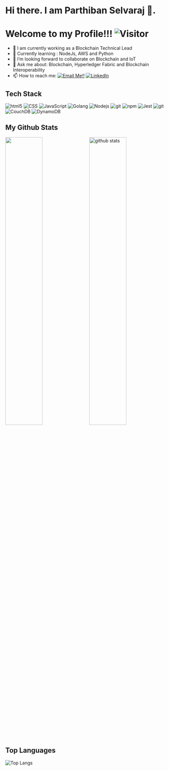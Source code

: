 # Hi there. I am Parthiban Selvaraj 👋. 
# Welcome to my Profile!!!   ![Visitor](https://visitor-badge.laobi.icu/badge?page_id=parthiban-selvaraj.repoName)

- 🔭 I am currently working as a Blockchain Technical Lead
- 🌱 Currently learning : NodeJs, AWS and Python
- 👯 I’m looking forward to collaborate on Blockchain and IoT
- 💬 Ask me about: Blockchain, Hyperledger Fabric and Blockchain Interoperability
- 📫 How to reach me: <a href="mailto:parthibanft@gmail.com">![Email Me!!](https://img.shields.io/badge/Gmail-D14836?style=for-the-badge&logo=gmail&logoColor=white)</a> <a href="https://www.linkedin.com/in/parthiban-selvaraj/">![LinkedIn](https://img.shields.io/badge/LinkedIn-0077B5?style=for-the-badge&logo=linkedin&logoColor=white)</a>

## Tech Stack
<p>
  <img alt="html5" src="https://img.shields.io/badge/-HTML5-E34F26?style=flat-square&logo=html5&logoColor=white" />
  <img alt="CSS" src="https://img.shields.io/badge/CSS%20-%231572B6.svg?style=flat-square&logo=css3&logoColor=white" />
  <img alt="JavaScript" src="https://img.shields.io/badge/JavaScript%20-%23F7DF1E.svg?style=flat-square&logo=javascript&logoColor=black" />
  <img alt="Golang" src="https://img.shields.io/badge/-Golang-red">
  <img alt="Nodejs" src="https://img.shields.io/badge/-Nodejs-43853d?style=flat-square&logo=Node.js&logoColor=white" />
  <img alt="git" src="https://img.shields.io/badge/-Git-F05032?style=flat-square&logo=git&logoColor=white" />
  <img alt="npm" src="https://img.shields.io/badge/-NPM-CB3837?style=flat-square&logo=npm&logoColor=white" />
  <img alt="Jest" src="https://img.shields.io/badge/-Jest-yellow" />
  <img alt="git" src="https://img.shields.io/badge/-Git-F05032?style=flat-square&logo=git&logoColor=white" />
  <img alt="CouchDB" src="https://img.shields.io/badge/-couchDB-blue">
  <img alt="DynamoDB" src="https://img.shields.io/badge/-DynamoDB-blue">
</p>

## My Github Stats

   <img src="https://github-readme-stats.vercel.app/api?username=parthiban-selvaraj&show_icons=true&theme=gotham" alt="github stats" width="48%" align="right"/>
   <img src="https://github-readme-streak-stats.herokuapp.com/?user=parthiban-selvaraj&theme=dark" width="48%" >

## Top Languages
 ![Top Langs](https://github-readme-stats.vercel.app/api/top-langs/?username=parthiban-selvaraj&layout=compact)

<!--
**parthiban-selvaraj/parthiban-selvaraj** is a ✨ _special_ ✨ repository because its `README.md` (this file) appears on your GitHub profile.

Here are some ideas to get you started:

- 🔭 I’m currently working on ...
- 🌱 I’m currently learning ...
- 👯 I’m looking to collaborate on ...
- 🤔 I’m looking for help with ...
- 💬 Ask me about ...
- 📫 How to reach me: ...
- 😄 Pronouns: ...
- ⚡ Fun fact: ...
-->
